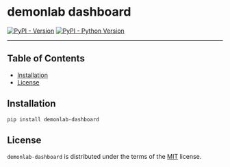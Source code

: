 # demonlab dashboard

[![PyPI - Version](https://img.shields.io/pypi/v/demonlab-dashboard.svg)](https://pypi.org/project/demonlab-dashboard)
[![PyPI - Python Version](https://img.shields.io/pypi/pyversions/demonlab-dashboard.svg)](https://pypi.org/project/demonlab-dashboard)

-----

## Table of Contents

- [Installation](#installation)
- [License](#license)

## Installation

```console
pip install demonlab-dashboard
```

## License

`demonlab-dashboard` is distributed under the terms of the [MIT](https://spdx.org/licenses/MIT.html) license.
